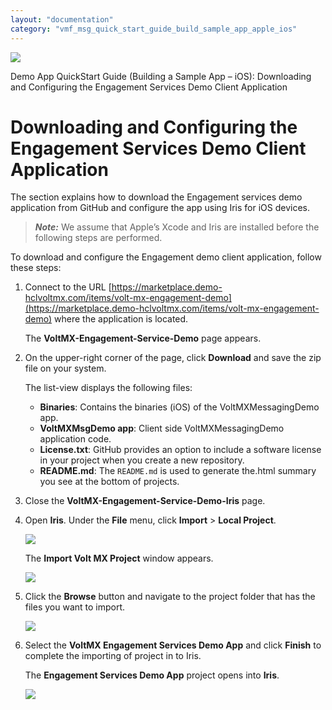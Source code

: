 ```yaml
---
layout: "documentation"
category: "vmf_msg_quick_start_guide_build_sample_app_apple_ios"
---
```


[![](Resources/Images/pdf.png)](http://docs.voltmx.com/8_x_PDFs/messaging/voltmx_foundry_engagement_services_quick_start_guide_build_sample_app_apple_ios.pdf "VoltMX Foundry Engagement Services Quick Start Guide – Building a Sample App – Apple iOS")

Demo App QuickStart Guide (Building a Sample App – iOS): Downloading and Configuring the Engagement Services Demo Client Application

# Downloading and Configuring the Engagement Services Demo Client Application

The section explains how to download the Engagement services demo application from GitHub and configure the app using Iris for iOS devices.

> **_Note:_** We assume that Apple’s Xcode and Iris are installed before the following steps are performed.

To download and configure the Engagement demo client application, follow these steps:

1.  Connect to the URL [https://marketplace.demo-hclvoltmx.com/items/volt-mx-engagement-demo](https://marketplace.demo-hclvoltmx.com/items/volt-mx-engagement-demo) where the application is located.

    The **VoltMX-Engagement-Service-Demo** page appears.

2.  On the upper-right corner of the page, click **Download** and save the zip file on your system.

    The list-view displays the following files:

    - **Binaries**: Contains the binaries (iOS) of the VoltMXMessagingDemo app.
    - **VoltMXMsgDemo app**: Client side VoltMXMessagingDemo application code.
    - **License.txt**: GitHub provides an option to include a software license in your project when you create a new repository.
    - **README.md**: The `README.md` is used to generate the.html summary you see at the bottom of projects.

3.  Close the **VoltMX-Engagement-Service-Demo-Iris** page.
4.  Open **Iris**. Under the **File** menu, click **Import** > **Local Project**.

    ![](Resources/Images/03000029_593x436.png)

    The **Import Volt MX Project** window appears.

    ![](Resources/Images/0300002B_589x508.png)

5.  Click the **Browse** button and navigate to the project folder that has the files you want to import.

    ![](Resources/Images/0300000E_598x510.png)

6.  Select the **VoltMX Engagement Services Demo App** and click **Finish** to complete the importing of project in to Iris.

    The **Engagement Services Demo App** project opens into **Iris**.

    ![](Resources/Images/03000029_596x438.png)
